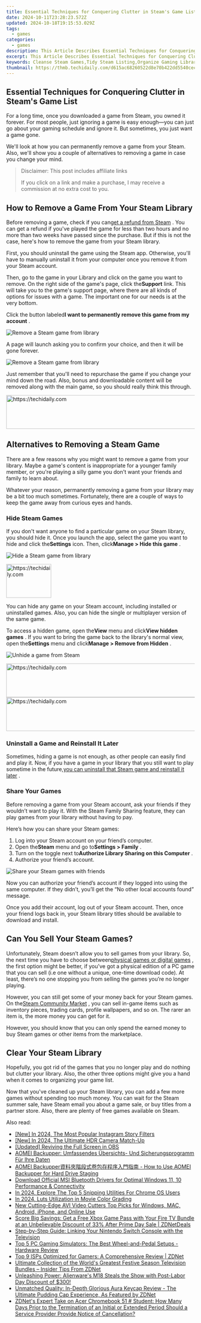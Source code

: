 ```yaml
---
title: Essential Techniques for Conquering Clutter in Steam's Game List
date: 2024-10-11T23:28:23.572Z
updated: 2024-10-18T19:15:53.029Z
tags:
  - games
categories:
  - games
description: This Article Describes Essential Techniques for Conquering Clutter in Steam's Game List
excerpt: This Article Describes Essential Techniques for Conquering Clutter in Steam's Game List
keywords: Cleanse Steam Games,Tidy Steam Listing,Organize Gaming Library,Steam Game Declutter,Manage Game Clutter,Streamline Gaming Sorted,Order Steam Game Collection
thumbnail: https://thmb.techidaily.com/d615ac68260522d8e70b422dd5540cece714bbc625d61d049281d91eac42f958.jpg
---
```


## Essential Techniques for Conquering Clutter in Steam's Game List

 For a long time, once you downloaded a game from Steam, you owned it forever. For most people, just ignoring a game is easy enough—you can just go about your gaming schedule and ignore it. But sometimes, you just want a game gone.

 We'll look at how you can permanently remove a game from your Steam. Also, we'll show you a couple of alternatives to removing a game in case you change your mind.

>  Disclaimer: This post includes affiliate links
>
>  If you click on a link and make a purchase, I may receive a commission at no extra cost to you.
>

## How to Remove a Game From Your Steam Library

 Before removing a game, check if you can[get a refund from Steam](https://www.makeuseof.com/how-to-refund-a-game-on-steam/) . You can get a refund if you've played the game for less than two hours and no more than two weeks have passed since the purchase. But if this is not the case, here's how to remove the game from your Steam library.

 First, you should uninstall the game using the Steam app. Otherwise, you'll have to manually uninstall it from your computer once you remove it from your Steam account.

 Then, go to the game in your Library and click on the game you want to remove. On the right side of the game's page, click the**Support** link. This will take you to the game's support page, where there are all kinds of options for issues with a game. The important one for our needs is at the very bottom.

 Click the button labeled**I want to permanently remove this game from my account** .

![Remove a Steam game from library](https://static1.makeuseofimages.com/wordpress/wp-content/uploads/2022/12/remove-game-1.jpg)

 A page will launch asking you to confirm your choice, and then it will be gone forever.

![Remove a Steam game from library](https://static1.makeuseofimages.com/wordpress/wp-content/uploads/2022/12/remove-game-2.jpg)

 Just remember that you'll need to repurchase the game if you change your mind down the road. Also, bonus and downloadable content will be removed along with the main game, so you should really think this through.

<!-- affiliate ads begin -->
<a href="https://appsumo.8odi.net/c/5597632/2082539/7443" target="_top" id="2082539">
  <img src="//a.impactradius-go.com/display-ad/7443-2082539" border="0" alt="https://techidaily.com" width="728" height="90"/>
</a>
<img height="0" width="0" src="https://appsumo.8odi.net/i/5597632/2082539/7443" style="position:absolute;visibility:hidden;" border="0" />
<!-- affiliate ads end -->

## Alternatives to Removing a Steam Game

 There are a few reasons why you might want to remove a game from your library. Maybe a game's content is inappropriate for a younger family member, or you're playing a silly game you don't want your friends and family to learn about.

 Whatever your reason, permanently removing a game from your library may be a bit too much sometimes. Fortunately, there are a couple of ways to keep the game away from curious eyes and hands.

### Hide Steam Games

 If you don't want anyone to find a particular game on your Steam library, you should hide it. Once you launch the app, select the game you want to hide and click the**Settings** icon. Then, click**Manage > Hide this game** .

![Hide a Steam game from library](https://static1.makeuseofimages.com/wordpress/wp-content/uploads/2022/12/hide-steam-game-1-1.jpg)

<!-- affiliate ads begin -->
<a href="https://aligracehair.sjv.io/c/5597632/2135363/19272" target="_top" id="2135363">
  <img src="//a.impactradius-go.com/display-ad/19272-2135363" border="0" alt="https://techidaily.com" width="120" height="90"/>
</a>
<img height="0" width="0" src="https://aligracehair.sjv.io/i/5597632/2135363/19272" style="position:absolute;visibility:hidden;" border="0" />
<!-- affiliate ads end -->

 You can hide any game on your Steam account, including installed or uninstalled games. Also, you can hide the single or multiplayer version of the same game.

 To access a hidden game, open the**View** menu and click**View hidden games** . If you want to bring the game back to the library's normal view, open the**Settings** menu and click**Manage > Remove from Hidden** .

![Unhide a game from Steam](https://static1.makeuseofimages.com/wordpress/wp-content/uploads/2022/12/unhide-game-steam-1-1.jpg)

<!-- affiliate ads begin -->
<a href="https://aligracehair.sjv.io/c/5597632/1972684/19272" target="_top" id="1972684">
  <img src="//a.impactradius-go.com/display-ad/19272-1972684" border="0" alt="https://techidaily.com" width="728" height="90"/>
</a>
<img height="0" width="0" src="https://aligracehair.sjv.io/i/5597632/1972684/19272" style="position:absolute;visibility:hidden;" border="0" />
<!-- affiliate ads end -->

<!-- affiliate ads begin -->
<a href="https://appsumo.8odi.net/c/5597632/2129739/7443" target="_top" id="2129739">
  <img src="//a.impactradius-go.com/display-ad/7443-2129739" border="0" alt="https://techidaily.com" width="728" height="90"/>
</a>
<img height="0" width="0" src="https://appsumo.8odi.net/i/5597632/2129739/7443" style="position:absolute;visibility:hidden;" border="0" />
<!-- affiliate ads end -->

### Uninstall a Game and Reinstall It Later

 Sometimes, hiding a game is not enough, as other people can easily find and play it. Now, if you have a game in your library that you still want to play sometime in the future,[you can uninstall that Steam game and reinstall it later](https://www.makeuseof.com/how-to-uninstall-steam-games-reinstall/) .

### Share Your Games

 Before removing a game from your Steam account, ask your friends if they wouldn’t want to play it. With the Steam Family Sharing feature, they can play games from your library without having to pay.

Here’s how you can share your Steam games:

1. Log into your Steam account on your friend’s computer.
2. Open the**Steam** menu and go to**Settings > Family** .
3. Turn on the toggle next to**Authorize Library Sharing on this Computer** .
4. Authorize your friend’s account.

![Share your Steam games with friends](https://static1.makeuseofimages.com/wordpress/wp-content/uploads/2023/09/steam-family-sharing-1.jpg)

 Now you can authorize your friend’s account if they logged into using the same computer. If they didn’t, you’ll get the “No other local accounts found” message.

 Once you add their account, log out of your Steam account. Then, once your friend logs back in, your Steam library titles should be available to download and install.

## Can You Sell Your Steam Games?

 Unfortunately, Steam doesn’t allow you to sell games from your library. So, the next time you have to choose between[physical games or digital games](https://www.makeuseof.com/physical-games-vs-digital-games-best-to-buy/) , the first option might be better, if you've got a physical edition of a PC game that you can sell (i.e one without a unique, one-time download code). At least, there’s no one stopping you from selling the games you’re no longer playing.

 However, you can still get some of your money back for your Steam games. On the[Steam Community Market](https://www.makeuseof.com/beginners-guide-to-the-steam-community-market/) , you can sell in-game items such as inventory pieces, trading cards, profile wallpapers, and so on. The rarer an item is, the more money you can get for it.

 However, you should know that you can only spend the earned money to buy Steam games or other items from the marketplace.

## Clear Your Steam Library

 Hopefully, you got rid of the games that you no longer play and do nothing but clutter your library. Also, the other three options might give you a hand when it comes to organizing your game list.

 Now that you've cleaned up your Steam library, you can add a few more games without spending too much money. You can wait for the Steam summer sale, have Steam email you about a game sale, or buy titles from a partner store. Also, there are plenty of free games available on Steam.

<ins class="adsbygoogle"
     style="display:block"
     data-ad-format="autorelaxed"
     data-ad-client="ca-pub-7571918770474297"
     data-ad-slot="1223367746"></ins>

<ins class="adsbygoogle"
     style="display:block"
     data-ad-client="ca-pub-7571918770474297"
     data-ad-slot="8358498916"
     data-ad-format="auto"
     data-full-width-responsive="true"></ins>

<span class="atpl-alsoreadstyle">Also read:</span>
<div><ul>
<li><a href="https://instagram-videos.techidaily.com/new-in-2024-the-most-popular-instagram-story-filters/"><u>[New] In 2024, The Most Popular Instagram Story Filters</u></a></li>
<li><a href="https://vp-tips.techidaily.com/new-in-2024-the-ultimate-hdr-camera-match-up/"><u>[New] In 2024, The Ultimate HDR Camera Match-Up</u></a></li>
<li><a href="https://screen-mirroring-recording.techidaily.com/updated-reviving-the-full-screen-in-obs/"><u>[Updated] Reviving the Full Screen in OBS</u></a></li>
<li><a href="https://win-studio.techidaily.com/aomei-backupper-umfassendes-ubersichts-und-sicherungsprogramm-fur-ihre-daten/"><u>AOMEI Backupper: Umfassendes Übersichts- Und Sicherungsprogramm Für Ihre Daten</u></a></li>
<li><a href="https://solve-popular.techidaily.com/aomei-backupper-how-to-use-aomei-backupper-for-hard-drive-staging/"><u>AOMEI Backupper資料夾階段式卷包存程序入門指南 - How to Use AOMEI Backupper for Hard Drive Staging</u></a></li>
<li><a href="https://hardware-updates.techidaily.com/download-official-msi-bluetooth-drivers-for-optimal-windows-11-10-performance-and-connectivity/"><u>Download Official MSI Bluetooth Drivers for Optimal Windows 11, 10 Performance & Connectivity</u></a></li>
<li><a href="https://screen-capture.techidaily.com/in-2024-explore-the-top-5-snipping-utilities-for-chrome-os-users/"><u>In 2024, Explore The Top 5 Snipping Utilities For Chrome OS Users</u></a></li>
<li><a href="https://extra-skills.techidaily.com/in-2024-luts-utilization-in-movie-color-grading/"><u>In 2024, Luts Utilization in Movie Color Grading</u></a></li>
<li><a href="https://smart-video-creator.techidaily.com/new-cutting-edge-avi-video-cutters-top-picks-for-windows-mac-android-iphone-and-online-use/"><u>New Cutting-Edge AVI Video Cutters Top Picks for Windows, MAC, Android, iPhone, and Online Use</u></a></li>
<li><a href="https://games-able.techidaily.com/score-big-savings-get-a-free-xbox-game-pass-with-your-fire-tv-bundle-at-an-unbelievable-discount-of-33-after-prime-day-sale-zdnetdeals/"><u>Score Big Savings: Get a Free Xbox Game Pass with Your Fire TV Bundle at an Unbelievable Discount of 33% After Prime Day Sale | ZDNetDeals</u></a></li>
<li><a href="https://games-able.techidaily.com/step-by-step-guide-linking-your-nintendo-switch-console-with-the-television/"><u>Step-by-Step Guide: Linking Your Nintendo Switch Console with the Television</u></a></li>
<li><a href="https://games-able.techidaily.com/top-5-pc-gaming-simulators-the-best-wheel-and-pedal-setups-hardware-review/"><u>Top 5 PC Gaming Simulators: The Best Wheel-and-Pedal Setups - Hardware Review</u></a></li>
<li><a href="https://games-able.techidaily.com/top-9-isps-optimized-for-gamers-a-comprehensive-review-zdnet/"><u>Top 9 ISPs Optimized for Gamers: A Comprehensive Review | ZDNet</u></a></li>
<li><a href="https://games-able.techidaily.com/ultimate-collection-of-the-worlds-greatest-festive-season-television-bundles-insider-tips-from-zdnet/"><u>Ultimate Collection of the World's Greatest Festive Season Television Bundles – Insider Tips From ZDNet</u></a></li>
<li><a href="https://games-able.techidaily.com/unleashing-power-alienwares-m18-steals-the-show-with-post-labor-day-discount-of-300/"><u>Unleashing Power: Alienware's M18 Steals the Show with Post-Labor Day Discount of $300!</u></a></li>
<li><a href="https://games-able.techidaily.com/unmatched-quality-in-depth-glorious-aura-keycap-review-the-ultimate-pudding-cap-experience-as-featured-by-zdnet/"><u>Unmatched Quality: In-Depth Glorious Aura Keycap Review - The Ultimate Pudding Cap Experience, As Featured by ZDNet</u></a></li>
<li><a href="https://games-able.techidaily.com/zdnets-expert-take-on-acer-chromebook-51-student-how-many-days-prior-to-the-termination-of-an-initial-or-extended-period-should-a-service-provider-provide-n93/"><u>ZDNet's Expert Take on Acer Chromebook 51 # Student: How Many Days Prior to the Termination of an Initial or Extended Period Should a Service Provider Provide Notice of Cancellation?</u></a></li>
</ul></div>

